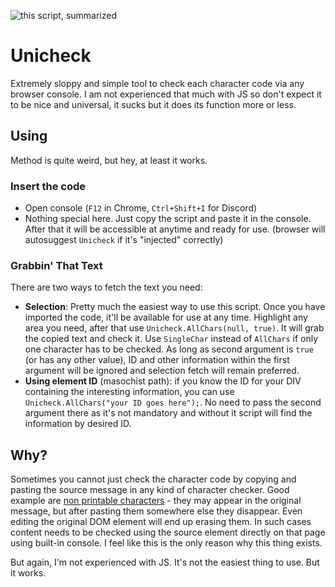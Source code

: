 ![this script, summarized](https://i.imgur.com/nYpBaLe.png)
# Unicheck
Extremely sloppy and simple tool to check each character code via any browser console. I am not experienced that much with JS so don't expect it to be nice and universal, it sucks but it does its function more or less. 
## Using
Method is quite weird, but hey, at least it works. 
### Insert the code
* Open console (`F12` in Chrome, `Ctrl+Shift+I` for Discord)
* Nothing special here. Just copy the script and paste it in the console. After that it will be accessible at anytime and ready for use. (browser will autosuggest `Unicheck` if it's "injected" correctly)
### Grabbin' That Text
There are two ways to fetch the text you need: 

* **Selection**: Pretty much the easiest way to use this script. Once you have imported the code, it'll be available for use at any time. Highlight any area you need, after that use `Unicheck.AllChars(null, true)`. It will grab the copied text and check it. Use `SingleChar` instead of `AllChars` if only one character has to be checked. As long as second argument is `true` (or has any other value), ID and other information within the first argument will be ignored and selection fetch will remain preferred.
* **Using element ID** (masochist path): if you know the ID for your DIV containing the interesting information, you can use `Unicheck.AllChars("your ID goes here");`. No need to pass the second argument there as it's not mandatory and without it script will find the information by desired ID.

## Why?
Sometimes you cannot just check the character code by copying and pasting the source message in any kind of character checker. Good example are [non printable characters](https://web.itu.edu.tr/sgunduz/courses/mikroisl/ascii.html) - they may appear in the original message, but after pasting them somewhere else they disappear. Even editing the original DOM element will end up erasing them. In such cases content needs to be checked using the source element directly on that page using built-in console. I feel like this is the only reason why this thing exists. 

But again, I'm not experienced with JS. It's not the easiest thing to use. But it works.
